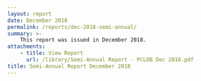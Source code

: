 ```yaml
---
layout: report
date: December 2018
permalink: /reports/dec-2018-semi-annual/
summary: >-
    This report was issued in December 2018.
attachments:
    - title: View Report
      url: /library/Semi-Annual Report - PCLOB Dec 2018.pdf
title: Semi-Annual Report December 2018
---
```

